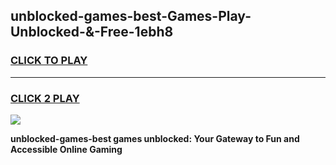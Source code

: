 
## unblocked-games-best-Games-Play-Unblocked-&-Free-1ebh8
<h3>
<a href="https://premium76.site?title=unblocked-games-best&ref=24A">CLICK TO PLAY</a></h3>
<hr>

<h3>
<a href="https://premium76.site?title=unblocked-games-best&ref=24A">CLICK 2 PLAY</a>
  
</h3>

<a href="https://premium76.site?title=unblocked-games-best&ref=24A"><img src="https://clearcache.store/games.png"></a>


**unblocked-games-best games unblocked: Your Gateway to Fun and Accessible Online Gaming**
